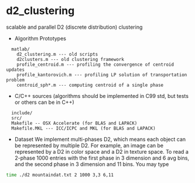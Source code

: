 d2_clustering
=============

scalable and parallel D2 (discrete distribution) clustering

- Algorithm Prototypes
```
  matlab/
    d2_clustering.m --- old scripts
    d2clusters.m --- old clustering framework
    profile_centroid.m --- profiling the convergence of centroid updates
    profile_kantorovich.m --- profiling LP solution of transportation problem
    centroid_sph*.m --- computing centroid of a single phase
```
- C/C++ sources (algorithms should be implemented in C99 std, but tests or others can be in C++)
```
  include/
  src/
  Makefile -- OSX Accelerate (for BLAS and LAPACK)
  Makefile.MKL --- ICC/ICPC and MKL (for BLAS and LAPACK)
```
- Dataset
We implement multi-phases D2, which means each object can be represented
by multiple D2. For example, an image can be represented by a D2 in color
space and a D2 in texture space. To read a 2-phase 1000 entries with the 
first phase in 3 dimension and 6 avg bins, and the second phase  in 3 dimension
and 11 bins. You may type
```bash
time ./d2 mountaindat.txt 2 1000 3,3 6,11
```
